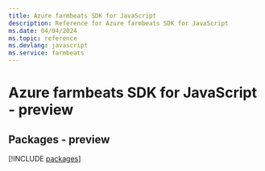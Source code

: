 ```yaml
---
title: Azure farmbeats SDK for JavaScript
description: Reference for Azure farmbeats SDK for JavaScript
ms.date: 04/04/2024
ms.topic: reference
ms.devlang: javascript
ms.service: farmbeats
---
```

# Azure farmbeats SDK for JavaScript - preview
## Packages - preview
[!INCLUDE [packages](farmbeats-index.md)]